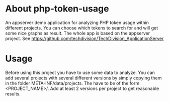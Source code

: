 About php-token-usage
===============

An appserver demo application for analyzing PHP token usage within different projects. You can choose which tokens to search for and will get some nice graphs as result.
The whole app is based on the appserver project.
See https://github.com/techdivision/TechDivision_ApplicationServer

Usage
===============
Before using this project you have to use some data to analyze.
You can add several projects with several different versions by simply copying them in the folder META-INF/data/projects.
The have to be of the form <PROJECT_NAME>/<VERSION>.
Add at least 2 versions per project to get reasonable results.
